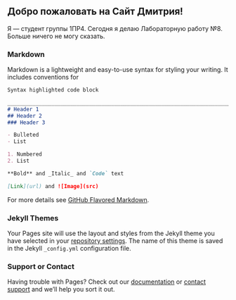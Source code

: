 ## Добро пожаловать на Сайт Дмитрия!
Я — студент группы 1ПР4. Сегодня я делаю Лабораторную работу №8. Больше ничего не могу сказать.

### Markdown

Markdown is a lightweight and easy-to-use syntax for styling your writing. It includes conventions for

```markdown
Syntax highlighted code block

_____________________________________________________________________________________________________________________________________________________________________________
# Header 1
## Header 2
### Header 3

- Bulleted
- List

1. Numbered
2. List

**Bold** and _Italic_ and `Code` text

[Link](url) and ![Image](src)
```

For more details see [GitHub Flavored Markdown](https://guides.github.com/features/mastering-markdown/).

### Jekyll Themes

Your Pages site will use the layout and styles from the Jekyll theme you have selected in your [repository settings](https://github.com/dmytrish/repositoriy8/settings). The name of this theme is saved in the Jekyll `_config.yml` configuration file.

### Support or Contact

Having trouble with Pages? Check out our [documentation](https://docs.github.com/categories/github-pages-basics/) or [contact support](https://github.com/contact) and we’ll help you sort it out.
